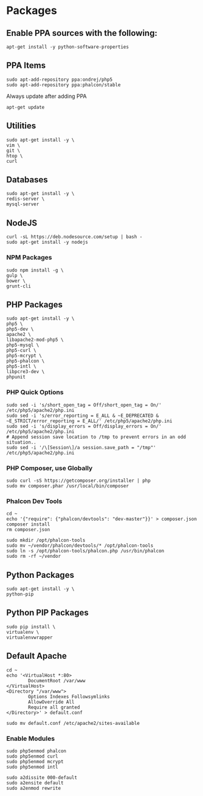 # Packages


## Enable PPA sources with the following:

    apt-get install -y python-software-properties

## PPA Items
  
    sudo apt-add-repository ppa:ondrej/php5
    sudo apt-add-repository ppa:phalcon/stable
    
Always update after adding PPA

    apt-get update

## Utilities

    sudo apt-get install -y \
    vim \
    git \
    htop \
    curl 

## Databases

    sudo apt-get install -y \
    redis-server \
    mysql-server

## NodeJS

    curl -sL https://deb.nodesource.com/setup | bash -
    sudo apt-get install -y nodejs
    
### NPM Packages

    sudo npm install -g \
    gulp \
    bower \
    grunt-cli

## PHP Packages
    
    sudo apt-get install -y \
    php5 \
    php5-dev \
    apache2 \
    libapache2-mod-php5 \
    php5-mysql \
    php5-curl \
    php5-mcrypt \
    php5-phalcon \
    php5-intl \
    libpcre3-dev \
    phpunit
    
### PHP Quick Options

    sudo sed -i 's/short_open_tag = Off/short_open_tag = On/' /etc/php5/apache2/php.ini
    sudo sed -i 's/error_reporting = E_ALL & ~E_DEPRECATED & ~E_STRICT/error_reporting = E_ALL/' /etc/php5/apache2/php.ini
    sudo sed -i 's/display_errors = Off/display_errors = On/' /etc/php5/apache2/php.ini 
    # Append session save location to /tmp to prevent errors in an odd situation..
    sudo sed -i '/\[Session\]/a session.save_path = "/tmp"' /etc/php5/apache2/php.ini
    
### PHP Composer, use Globally
    
    sudo curl -sS https://getcomposer.org/installer | php
    sudo mv composer.phar /usr/local/bin/composer
    
### Phalcon Dev Tools

    cd ~
    echo '{"require": {"phalcon/devtools": "dev-master"}}' > composer.json
    composer install
    rm composer.json
    
    sudo mkdir /opt/phalcon-tools
    sudo mv ~/vendor/phalcon/devtools/* /opt/phalcon-tools
    sudo ln -s /opt/phalcon-tools/phalcon.php /usr/bin/phalcon
    sudo rm -rf ~/vendor
    
## Python Packages

    sudo apt-get install -y \
    python-pip
    
## Python PIP Packages

    sudo pip install \
    virtualenv \
    virtualenvwrapper

## Default Apache 

    cd ~
    echo '<VirtualHost *:80>
            DocumentRoot /var/www
    </VirtualHost>
    <Directory "/var/www">
            Options Indexes Followsymlinks
            AllowOverride All
            Require all granted
    </Directory>' > default.conf
    
    sudo mv default.conf /etc/apache2/sites-available
    
### Enable Modules

    sudo php5enmod phalcon
    sudo php5enmod curl
    sudo php5enmod mcrypt
    sudo php5enmod intl

    sudo a2dissite 000-default
    sudo a2ensite default
    sudo a2enmod rewrite
